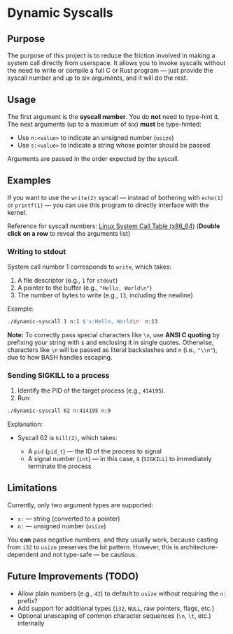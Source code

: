 # Dynamic Syscalls

## Purpose

The purpose of this project is to reduce the friction involved in making a system call directly from userspace. It allows you to invoke syscalls without the need to write or compile a full C or Rust program — just provide the syscall number and up to six arguments, and it will do the rest.

## Usage

The first argument is the **syscall number**. You do **not** need to type-hint it.
The next arguments (up to a maximum of six) **must** be type-hinted:

* Use `n:<value>` to indicate an unsigned number (`usize`)
* Use `s:<value>` to indicate a string whose pointer should be passed

Arguments are passed in the order expected by the syscall.

## Examples

If you want to use the `write(2)` syscall — instead of bothering with `echo(1)` or `printf(1)` — you can use this program to directly interface with the kernel.

Reference for syscall numbers: [Linux System Call Table (x86\_64)](https://filippo.io/linux-syscall-table/)
(**Double click on a row** to reveal the arguments list)

### Writing to stdout

System call number 1 corresponds to `write`, which takes:

1. A file descriptor (e.g., `1` for `stdout`)
2. A pointer to the buffer (e.g., `"Hello, World\n"`)
3. The number of bytes to write (e.g., `13`, including the newline)

Example:

```bash
./dynamic-syscall 1 n:1 $'s:Hello, World\n' n:13
```

**Note:** To correctly pass special characters like `\n`, use **ANSI C quoting** by prefixing your string with `$` and enclosing it in single quotes. Otherwise, characters like `\n` will be passed as literal backslashes and `n` (i.e., `"\\n"`), due to how BASH handles escaping.

### Sending SIGKILL to a process

1. Identify the PID of the target process (e.g., `414195`).
2. Run:

```bash
./dynamic-syscall 62 n:414195 n:9
```

Explanation:

* Syscall 62 is `kill(2)`, which takes:

  * A `pid` (`pid_t`) — the ID of the process to signal
  * A signal number (`int`) — in this case, `9` (`SIGKILL`) to immediately terminate the process

## Limitations

Currently, only two argument types are supported:

* `s:` — string (converted to a pointer)
* `n:` — unsigned number (`usize`)

You **can** pass negative numbers, and they usually work, because casting from `i32` to `usize` preserves the bit pattern. However, this is architecture-dependent and not type-safe — be cautious.

## Future Improvements (TODO)

* Allow plain numbers (e.g., `42`) to default to `usize` without requiring the `n:` prefix?
* Add support for additional types (`i32`, `NULL`, raw pointers, flags, etc.)
* Optional unescaping of common character sequences (`\n`, `\t`, etc.) internally

